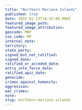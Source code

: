 ```yaml
---
title: "Northern Mariana Islands"
published: true
date: 2015-02-23T18:55:00.000Z
featured_image_path:
featured_image_attribution:
geocode: MNP
iso_code: MP
internal_note:
territory:
state_party:
signed_but_not_ratified:
signed_date:
ratified_or_acceded_date:
entry_into_force_date:
ratified_apic_date:
genocide:
crimes_against_humanity:
aggression:
war_crimes:
note:
slug: northern-mariana-islands
---
```

